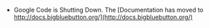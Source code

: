   * Google Code is Shutting Down.  The [Documentation has moved to http://docs.bigbluebutton.org/](http://docs.bigbluebutton.org/)

